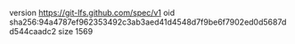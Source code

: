 version https://git-lfs.github.com/spec/v1
oid sha256:94a4787ef962353492c3ab3aed41d4548d7f9be6f7902ed0d5687dd544caadc2
size 1569
